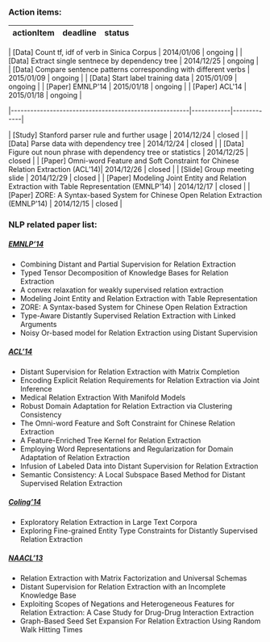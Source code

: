 ### Action items:

| actionItem                                            | deadline   | status      |
|-------------------------------------------------------|------------|-------------|

| [Data] Count tf, idf of verb in Sinica Corpus | 2014/01/06 | ongoing |
| [Data] Extract single sentnece by dependency tree | 2014/12/25 | ongoing |
| [Data] Compare sentence patterns corresponding with different verbs | 2015/01/09 | ongoing |
| [Data] Start label training data | 2015/01/09 | ongoing |
| [Paper] EMNLP'14 | 2015/01/18 | ongoing |
| [Paper] ACL'14   | 2015/01/18 | ongoing |

|-------------------------------------------------------|------------|-------------|

| [Study] Stanford parser rule and further usage | 2014/12/24 | closed |
| [Data] Parse data with dependency tree | 2014/12/24 | closed |
| [Data] Figure out noun phrase with dependency tree or statistics | 2014/12/25 | closed |
| [Paper] Omni-word Feature and Soft Constraint for Chinese Relation Extraction (ACL’14)| 2014/12/26 | closed |
| [Slide] Group meeting slide | 2014/12/29 | closed |
| [Paper] Modeling Joint Entity and Relation Extraction with Table Representation (EMNLP'14) | 2014/12/17 | closed |
| [Paper] ZORE: A Syntax-based System for Chinese Open Relation Extraction (EMNLP'14) | 2014/12/15 | closed |

### NLP related paper list:

##### [EMNLP’14](http://emnlp2014.org/papers.html)
* Combining Distant and Partial Supervision for Relation Extraction
* Typed Tensor Decomposition of Knowledge Bases for Relation Extraction
* A convex relaxation for weakly supervised relation extraction
* Modeling Joint Entity and Relation Extraction with Table Representation
* ZORE: A Syntax-based System for Chinese Open Relation Extraction
* Type-Aware Distantly Supervised Relation Extraction with Linked Arguments
* Noisy Or-based model for Relation Extraction using Distant Supervision

##### [ACL’14](http://acl2014.org/Program.htm)
* Distant Supervision for Relation Extraction with Matrix Completion
* Encoding Explicit Relation Requirements for Relation Extraction via Joint Inference
* Medical Relation Extraction With Manifold Models
* Robust Domain Adaptation for Relation Extraction via Clustering Consistency
* The Omni-word Feature and Soft Constraint for Chinese Relation Extraction
* A Feature-Enriched Tree Kernel for Relation Extraction
* Employing Word Representations and Regularization for Domain Adaptation of Relation Extraction
* Infusion of Labeled Data into Distant Supervision for Relation Extraction
* Semantic Consistency: A Local Subspace Based Method for Distant Supervised Relation Extraction

##### [Coling’14](http://www.coling-2014.org/index.php)
* Exploratory Relation Extraction in Large Text Corpora
* Exploring Fine-grained Entity Type Constraints for Distantly Supervised Relation Extraction

##### [NAACL’13](http://naacl2013.naacl.org/PapersAccepted.aspx)
* Relation Extraction with Matrix Factorization and Universal Schemas
* Distant Supervision for Relation Extraction with an Incomplete Knowledge Base
* Exploiting Scopes of Negations and Heterogeneous Features for Relation Extraction: A Case Study for Drug-Drug Interaction Extraction
* Graph-Based Seed Set Expansion For Relation Extraction Using Random Walk Hitting Times
